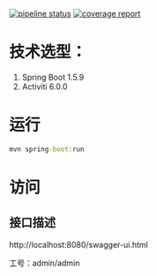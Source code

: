 [![pipeline status](http://git.sunrizetech.cn/huangwb/webflow/badges/master/pipeline.svg)](http://git.sunrizetech.cn/huangwb/webflow/commits/master) [![coverage report](http://git.sunrizetech.cn/huangwb/webflow/badges/master/coverage.svg)](http://git.sunrizetech.cn/huangwb/webflow/commits/master)
# 技术选型：

1. Spring Boot 1.5.9
2. Activiti 6.0.0


# 运行

```cmd
mvn spring-boot:run
```

# 访问

## 接口描述
http://localhost:8080/swagger-ui.html

工号：admin/admin
